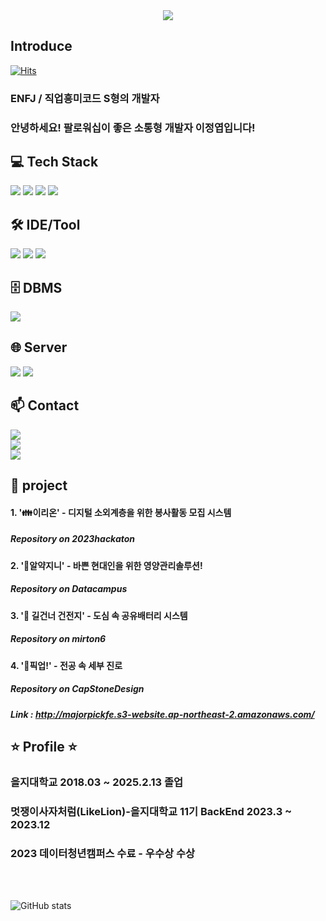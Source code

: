 <div align="center">
    <img src="https://capsule-render.vercel.app/api?type=soft&color=0:3edac0,100:304cd9&height=120&text=This%20is%20I%20Like%20Cloudy's%20Space&animation=&fontColor=ffffff&fontSize=50" />
</div>

## Introduce
[![Hits](https://hitmeup-backend-593087166771.asia-northeast1.run.app/api/count/increment?url=https%3A%2F%2Fgithub.com%2FILikeCLoudy%2F&title=hits&title_bg=48b5f9&count_bg=79c83d&edge_flat=false)](https://hitmeup-backend-593087166771.asia-northeast1.run.app) <br>
### ENFJ / 직업흥미코드 S형의 개발자
### 안녕하세요! 팔로워십이 좋은 소통형 개발자 이정엽입니다!

## 💻 Tech Stack

<a><img src="https://img.shields.io/badge/Java-ED8B00?style=for-the-badge&logo=openjdk&logoColor=white/"></a>
  <a><img src="https://img.shields.io/badge/Spring%20boot-6DB33F?style=for-the-badge&logo=springboot&logoColor=white"/></a>
  <a><img src="https://img.shields.io/badge/Spring-6DB33F?style=for-the-badge&logo=spring&logoColor=white/"></a>
  <a><img src="https://img.shields.io/badge/R-276DC3?style=for-the-badge&logo=r&logoColor=white/"></a>

## 🛠 IDE/Tool

<a><img src="https://img.shields.io/badge/Eclipse-2C2255?style=for-the-badge&logo=eclipse&logoColor=white/"></a>
<a><img src="https://img.shields.io/badge/IntelliJ_IDEA-000000.svg?style=for-the-badge&logo=intellij-idea&logoColor=white/"></a>
<a><img src="https://img.shields.io/badge/VisualStudioCode-007ACC?style=for-the-badge&logo=visualstudiocode&logoColor=white"/></a>

## 🗄️ DBMS
<a><img src="https://img.shields.io/badge/MySQL-00000F?style=for-the-badge&logo=mysql&logoColor=white/"></a>

## 🌐 Server
<a><img src="https://img.shields.io/badge/Apache--Tomcat-F8DC75?style=for-the-badge&logo=apachetomcat&logoColor=white"></a>
<a><img src="https://img.shields.io/badge/Amazon%20AWS-232F3E?style=for-the-badge&logo=amazonaws&logoColor=white"></a>


## 📫 Contact
<a href=https://www.instagram.com/lee_jy0719/> <img src="https://img.shields.io/badge/Instagram-E4405F?style=for-the-badge&logo=Instagram&logoColor=white&link=https://www.instagram.com/lee_jy0719/"></a>
<br>
<a href="https://velog.io/@wjdduq0719/"><img src="https://img.shields.io/badge/Velog-20C997?style=for-the-badge&logo=velog&logoColor=white"></a>
<br>
<a href="mailto:wjdduq0719@naver.com"><img src="https://img.shields.io/badge/wjdduq0719@naver.com-03C75A?style=for-the-badge&logo=naver&logoColor=white"/></a>

## 💬 project
#### 1. '👪이리온' - 디지털 소외계층을 위한 봉사활동 모집 시스템
##### Repository on 2023hackaton

#### 2. '💊알약지니' - 바쁜 현대인을 위한 영양관리솔루션!
##### Repository on Datacampus

#### 3. '🔋 길건너 건전지' - 도심 속 공유배터리 시스템
##### Repository on mirton6

#### 4. '🏫픽업!' - 전공 속 세부 진로
##### Repository on CapStoneDesign
##### Link : http://majorpickfe.s3-website.ap-northeast-2.amazonaws.com/

## ⭐ Profile ⭐
### 을지대학교 2018.03 ~ 2025.2.13 졸업
### 멋쟁이사자처럼(LikeLion)-을지대학교 11기 BackEnd 2023.3 ~ 2023.12
### 2023 데이터청년캠퍼스 수료 - 우수상 수상
<br>
<br>

![GitHub stats](https://github-readme-stats.vercel.app/api?username=ILikeCLoudy&show_icons=true&theme=radical)

